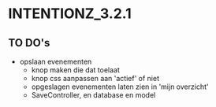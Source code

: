# INTENTIONZ_3.2.1

## TO DO's

- opslaan evenementen
    - knop maken die dat toelaat
    - knop css aanpassen aan 'actief' of niet
    - opgeslagen evenementen laten zien in 'mijn overzicht'
    - SaveController, en database en model